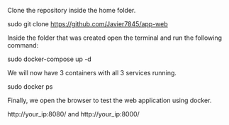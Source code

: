 Clone the repository inside the home folder.

sudo git clone https://github.com/Javier7845/app-web

Inside the folder that was created open the terminal and run the following command:

sudo docker-compose up -d
 
We will now have 3 containers with all 3 services running. 

sudo docker ps

Finally, we open the browser to test the web application using docker.

http://your_ip:8080/ and http://your_ip:8000/
